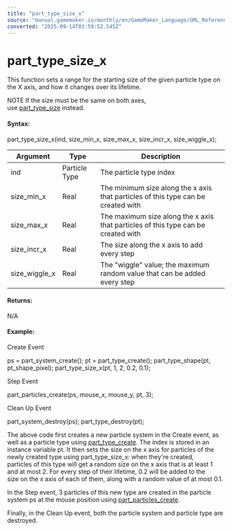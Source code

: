 ```yaml
---
title: "part_type_size_x"
source: "manual.gamemaker.io/monthly/en/GameMaker_Language/GML_Reference/Drawing/Particles/Particle_Types/part_type_size_x.htm"
converted: "2025-09-14T03:59:52.545Z"
---
```


# part\_type\_size\_x

This function sets a range for the starting size of the given particle type on the X axis, and how it changes over its lifetime.

NOTE If the size must be the same on both axes, use [part\_type\_size](part_type_size.md) instead.

#### Syntax:

part\_type\_size\_x(ind, size\_min\_x, size\_max\_x, size\_incr\_x, size\_wiggle\_x);

| Argument | Type | Description |
| --- | --- | --- |
| ind | Particle Type | The particle type index |
| size_min_x | Real | The minimum size along the x axis that particles of this type can be created with |
| size_max_x | Real | The maximum size along the x axis that particles of this type can be created with |
| size_incr_x | Real | The size along the x axis to add every step |
| size_wiggle_x | Real | The "wiggle" value; the maximum random value that can be added every step |

#### Returns:

N/A

#### Example:

Create Event

ps = part\_system\_create();
pt = part\_type\_create();
part\_type\_shape(pt, pt\_shape\_pixel);
part\_type\_size\_x(pt, 1, 2, 0.2, 0.1);

Step Event

part\_particles\_create(ps, mouse\_x, mouse\_y, pt, 3);

Clean Up Event

part\_system\_destroy(ps);
part\_type\_destroy(pt);

The above code first creates a new particle system in the Create event, as well as a particle type using [part\_type\_create](part_type_create.md). The index is stored in an instance variable pt. It then sets the size on the x axis for particles of the newly created type using part\_type\_size\_x: when they're created, particles of this type will get a random size on the x axis that is at least 1 and at most 2. For every step of their lifetime, 0.2 will be added to the size on the x axis of each of them, along with a random value of at most 0.1.

In the Step event, 3 particles of this new type are created in the particle system ps at the mouse position using [part\_particles\_create](../Particle_Systems/part_particles_create.md).

Finally, in the Clean Up event, both the particle system and particle type are destroyed.